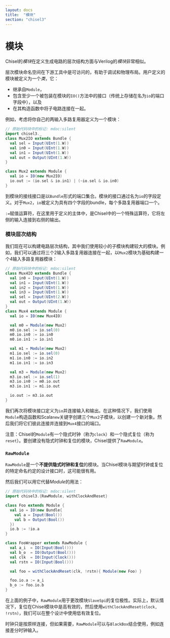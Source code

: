 ```yaml
---
layout: docs
title:  "模块"
section: "chisel3"
---
```


# 模块

Chisel的*模块*在定义生成电路的层次结构方面与Verilog的*模块*非常相似。

层次模块命名空间在下游工具中是可访问的，有助于调试和物理布局。用户定义的模块被定义为一个*类*，它：

 - 继承自`Module`，
 - 包含至少一个被包装在模块的`IO()`方法中的接口（传统上存储在名为```io```的端口字段中），以及
 - 在其构造函数中将子电路连接在一起。

例如，考虑将你自己的两输入多路复用器定义为一个模块：
```scala
// 原始代码块中的标记: mdoc:silent
import chisel3._
class Mux2IO extends Bundle {
  val sel = Input(UInt(1.W))
  val in0 = Input(UInt(1.W))
  val in1 = Input(UInt(1.W))
  val out = Output(UInt(1.W))
}

class Mux2 extends Module {
  val io = IO(new Mux2IO)
  io.out := (io.sel & io.in1) | (~io.sel & io.in0)
}
```

到模块的接线接口是以```Bundle```形式的端口集合。模块的接口通过名为```io```的字段定义。对于```Mux2```，```io```被定义为具有四个字段的bundle，每个多路复用器端口一个。

```:=```赋值运算符，在这里用于定义的主体中，是Chisel中的一个特殊运算符，它将左侧的输入连接到右侧的输出。

### 模块层次结构

我们现在可以构建电路层次结构，其中我们使用较小的子模块构建较大的模块。例如，我们可以通过将三个2输入多路复用器连接在一起，以```Mux2```模块为基础构建一个4输入多路复用器模块：

```scala
// 原始代码块中的标记: mdoc:silent
class Mux4IO extends Bundle {
  val in0 = Input(UInt(1.W))
  val in1 = Input(UInt(1.W))
  val in2 = Input(UInt(1.W))
  val in3 = Input(UInt(1.W))
  val sel = Input(UInt(2.W))
  val out = Output(UInt(1.W))
}
class Mux4 extends Module {
  val io = IO(new Mux4IO)

  val m0 = Module(new Mux2)
  m0.io.sel := io.sel(0)
  m0.io.in0 := io.in0
  m0.io.in1 := io.in1

  val m1 = Module(new Mux2)
  m1.io.sel := io.sel(0)
  m1.io.in0 := io.in2
  m1.io.in1 := io.in3

  val m3 = Module(new Mux2)
  m3.io.sel := io.sel(1)
  m3.io.in0 := m0.io.out
  m3.io.in1 := m1.io.out

  io.out := m3.io.out
}
```

我们再次将模块接口定义为```io```并连接输入和输出。在这种情况下，我们使用```Module```构造函数和Scala```new```关键字创建三个```Mux2```子模块，以创建一个新对象。然后我们将它们彼此连接并连接到```Mux4```接口的端口。

注意：Chisel的`Module`有一个隐式时钟（称为`clock`）和一个隐式复位（称为`reset`）。要创建没有隐式时钟和复位的模块，Chisel提供了`RawModule`。

### `RawModule`

`RawModule`是一个**不提供隐式时钟和复位**的模块。当Chisel模块与期望时钟或复位的特定命名约定的设计接口时，这可能很有用。

然后我们可以用它代替*Module*的用法：
```scala
// 原始代码块中的标记: mdoc:silent
import chisel3.{RawModule, withClockAndReset}

class Foo extends Module {
  val io = IO(new Bundle{
    val a = Input(Bool())
    val b = Output(Bool())
  })
  io.b := !io.a
}

class FooWrapper extends RawModule {
  val a_i  = IO(Input(Bool()))
  val b_o  = IO(Output(Bool()))
  val clk  = IO(Input(Clock()))
  val rstn = IO(Input(Bool()))

  val foo = withClockAndReset(clk, !rstn){ Module(new Foo) }

  foo.io.a := a_i
  b_o := foo.io.b
}
```

在上面的例子中，`RawModule`用于更改模块`SlaveSpi`的复位极性。实际上，默认情况下，复位在Chisel模块中是高有效的，然后使用`withClockAndReset(clock, !rstn)`，我们可以在整个设计中使用低有效复位。

时钟只是按原样连接，但如果需要，`RawModule`可以与`BlackBox`结合使用，例如连接差分时钟输入。
